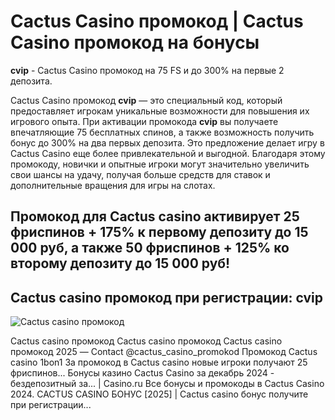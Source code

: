 # Cactus Casino промокод | Cactus Casino промокод на бонусы
**cvip** - Cactus Casino промокод на 75 FS и до 300% на первые 2 депозита.

Cactus Casino промокод **cvip** — это специальный код, который предоставляет игрокам уникальные возможности для повышения их игрового опыта. 
При активации промокода **cvip** вы получаете впечатляющие 75 бесплатных спинов, а также возможность получить бонус до 300% на два первых депозита. Это предложение делает игру в Cactus Casino еще более привлекательной и выгодной. 
Благодаря этому промокоду, новички и опытные игроки могут значительно увеличить свои шансы на удачу, получая больше средств для ставок и дополнительные вращения для игры на слотах.

## Промокод для Cactus casino активирует 25 фриспинов + 175% к первому депозиту до 15 000 руб, а также 50 фриспинов + 125% ко второму депозиту до 15 000 руб!

## Cactus casino промокод при регистрации: cvip


![Cactus casino промокод](https://github.com/user-attachments/assets/a2c44c2e-e660-46b3-8a73-8eb0e262473a)

Cactus casino промокод
Cactus casino промокод
Cactus casino промокод 2025 — Contact @cactus_casino_promokod
Промокод Cactus casino 1bon1 За промокод в Сactus casino новые игроки получают 25 фриспинов...
Бонусы казино Cactus Casino за декабрь 2024 - бездепозитный за... | Casino.ru
Все бонусы и промокоды в Cactus Casino 2024.
CACTUS CASINO БОНУС [2025] | Cactus casino бонус получите при регистрации...
